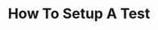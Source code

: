 ---
title: How To Setup A Test
description: Setup an A/B Test In Our System.
permalink: /guides/:slug
---